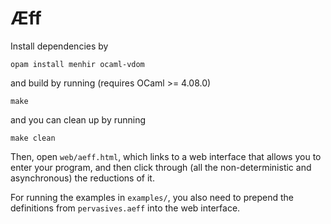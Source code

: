 # Æff

Install dependencies by

    opam install menhir ocaml-vdom

and build by running (requires OCaml >= 4.08.0)

    make

and you can clean up by running

    make clean

Then, open `web/aeff.html`, which links to a web interface that allows you to enter your program,
and then click through (all the non-deterministic and asynchronous) the reductions of it.

For running the examples in `examples/`, you also need to prepend the definitions from `pervasives.aeff` into the web interface.
